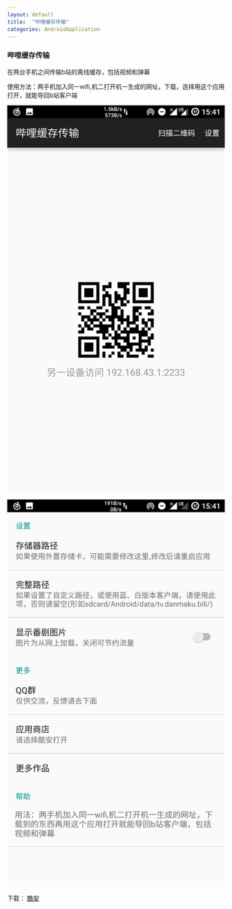 ```yaml
---
layout: default
title:  "哔哩缓存传输"
categories: AndroidApplication
---
```

### 哔哩缓存传输

在两台手机之间传输b站的离线缓存，包括视频和弹幕

使用方法：两手机加入同一wifi,机二打开机一生成的网址，下载，选择用这个应用打开，就能导回b站客户端

![](/img/bdt-1.png)

![](/img/bdt-2.png)

下载：
[酷安](http://www.coolapk.com/apk/153242)
